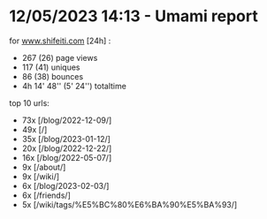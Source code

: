 # 12/05/2023 14:13 - Umami report
for www.shifeiti.com [24h] :

 - 267 (26) page views
 - 117 (41) uniques
 - 86 (38) bounces
 - 4h 14' 48'' (5' 24'') totaltime


top 10 urls:
 - 73x [/blog/2022-12-09/]
 - 49x [/]
 - 35x [/blog/2023-01-12/]
 - 20x [/blog/2022-12-22/]
 - 16x [/blog/2022-05-07/]
 - 9x [/about/]
 - 9x [/wiki/]
 - 6x [/blog/2023-02-03/]
 - 6x [/friends/]
 - 5x [/wiki/tags/%E5%BC%80%E6%BA%90%E5%BA%93/]



